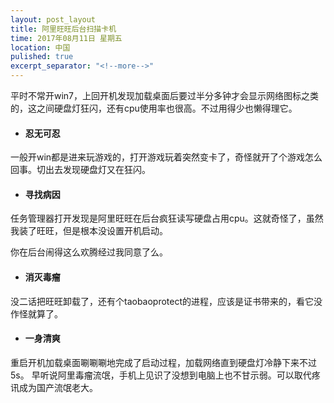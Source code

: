 ```yaml
---
layout: post_layout
title: 阿里旺旺后台扫描卡机
time: 2017年08月11日 星期五
location: 中国
pulished: true
excerpt_separator: "<!--more-->"
---
```

平时不常开win7，上回开机发现加载桌面后要过半分多钟才会显示网络图标之类的，这之间硬盘灯狂闪，还有cpu使用率也很高。不过用得少也懒得理它。


+ #### 忍无可忍

一般开win都是进来玩游戏的，打开游戏玩着突然变卡了，奇怪就开了个游戏怎么回事。切出去发现硬盘灯又在狂闪。

+ #### 寻找病因

任务管理器打开发现是阿里旺旺在后台疯狂读写硬盘占用cpu。这就奇怪了，虽然我装了旺旺，但是根本没设置开机启动。
<!--more-->
你在后台闹得这么欢腾经过我同意了么。

+ #### 消灭毒瘤

没二话把旺旺卸载了，还有个taobaoprotect的进程，应该是证书带来的，看它没作怪就算了。

+ #### 一身清爽

重启开机加载桌面唰唰唰地完成了启动过程，加载网络直到硬盘灯冷静下来不过5s。
早听说阿里毒瘤流氓，手机上见识了没想到电脑上也不甘示弱。可以取代疼讯成为国产流氓老大。
